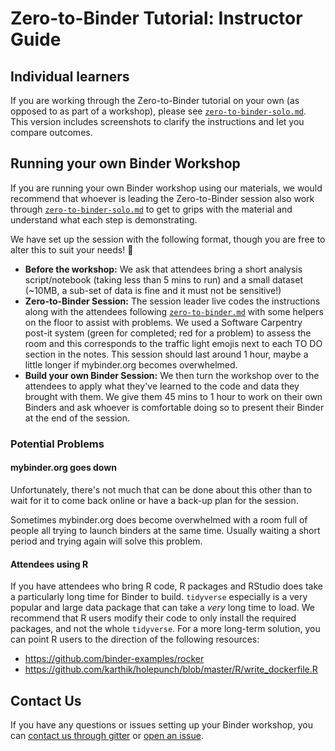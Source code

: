 # Zero-to-Binder Tutorial: Instructor Guide

## Individual learners

If you are working through the Zero-to-Binder tutorial on your own (as opposed to as part of a workshop), please see [`zero-to-binder-solo.md`](https://github.com/alan-turing-institute/the-turing-way/blob/master/workshops/boost-research-reproducibility-binder/workshop-presentations/zero-to-binder-solo.md).
This version includes screenshots to clarify the instructions and let you compare outcomes.

## Running your own Binder Workshop

If you are running your own Binder workshop using our materials, we would recommend that whoever is leading the Zero-to-Binder session also work through [`zero-to-binder-solo.md`](https://github.com/alan-turing-institute/the-turing-way/blob/master/workshops/boost-research-reproducibility-binder/workshop-presentations/zero-to-binder-solo.md) to get to grips with the material and understand what each step is demonstrating.

We have set up the session with the following format, though you are free to alter this to suit your needs! :slightly_smiling_face:

* **Before the workshop:** We ask that attendees bring a short analysis script/notebook (taking less than 5 mins to run) and a small dataset (~10MB, a sub-set of data is fine and it must not be sensitive!)
* **Zero-to-Binder Session:** The session leader live codes the instructions along with the attendees following [`zero-to-binder.md`](https://github.com/alan-turing-institute/the-turing-way/blob/master/workshops/boost-research-reproducibility-binder/workshop-presentations/zero-to-binder.md) with some helpers on the floor to assist with problems. We used a Software Carpentry post-it system (green for completed; red for a problem) to assess the room and this corresponds to the traffic light emojis next to each TO DO section in the notes. This session should last around 1 hour, maybe a little longer if mybinder.org becomes overwhelmed.
* **Build your own Binder Session:** We then turn the workshop over to the attendees to apply what they've learned to the code and data they brought with them. We give them 45 mins to 1 hour to work on their own Binders and ask whoever is comfortable doing so to present their Binder at the end of the session.

### Potential Problems

#### mybinder.org goes down
Unfortunately, there's not much that can be done about this other than to wait for it to come back online or have a back-up plan for the session.

Sometimes mybinder.org does become overwhelmed with a room full of people all trying to launch binders at the same time. Usually waiting a short period and trying again will solve this problem.

#### Attendees using R
If you have attendees who bring R code, R packages and RStudio does take a particularly long time for Binder to build. `tidyverse` especially is a very popular and large data package that can take a _very_ long time to load. We recommend that R users modify their code to only install the required packages, and not the whole `tidyverse`. For a more long-term solution, you can point R users to the direction of the following resources:
* https://github.com/binder-examples/rocker
* https://github.com/karthik/holepunch/blob/master/R/write_dockerfile.R

## Contact Us

If you have any questions or issues setting up your Binder workshop, you can [contact us through gitter](https://gitter.im/alan-turing-institute/the-turing-way) or [open an issue](https://github.com/alan-turing-institute/the-turing-way/issues).
